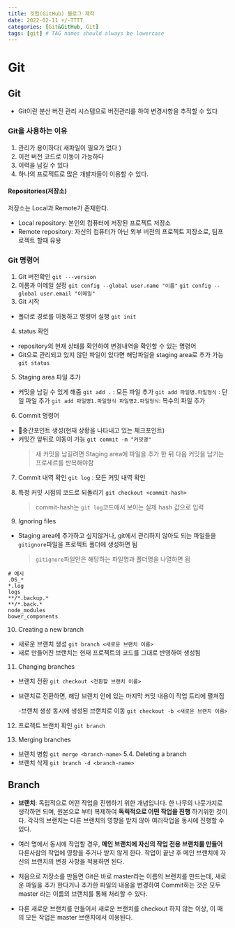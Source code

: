 ```yaml
---
title: 깃헙(GitHub) 블로그 제작
date: 2022-02-11 +/-TTTT
categories: [Git&GitHub, Git]
tags: [git] # TAG names should always be lowercase
---
```


# Git

## Git

- Git이란 분산 버전 관리 시스템으로 버전관리를 하여 변경사항을 추적할 수 있다

### Git을 사용하는 이유

1. 관리가 용이하다( 새파일이 필요가 없다 )
2. 이전 버전 코드로 이동이 가능하다
3. 이력을 남길 수 있다
4. 하나의 프로젝트로 많은 개발자들이 이용할 수 있다.

#### Repositories(저장소)

저장소는 Local과 Remote가 존재한다.

- Local repository: 본인의 컴퓨터에 저장된 프로젝트 저장소
- Remote repository: 자신의 컴퓨터가 아닌 외부 버전의 프로젝트 저장소로, 팀프로젝트 할때 유용

### Git 명령어

1. Git 버전확인
   `git ---version`
2. 이름과 이메일 설정
   `git config --global user.name "이름"`
   `git config --global user.email "이메일"`
3. Git 시작

- 폴더로 경로를 이동하고 명령어 실행
  `git init`

4. status 확인

- repository의 현재 상태를 확인하여 변경내역을 확인할 수 있는 명령어
- Git으로 관리되고 있지 않던 파일이 있다면 해당파일을 staging area로 추가 가능
  `git status`

5. Staging area 파일 추가

- 커밋을 남길 수 있게 해줌
  `git add .` : 모든 파일 추가
  `git add 파일명.파일형식` : 단일 파일 추가
  `git add 파일명1.파일형식 파일명2.파일형식`: 복수의 파일 추가

6. Commit 명령어

- 중간포인트 생성(현재 상황을 나타내고 있는 체크포인트)
- 커밋간 앞뒤로 이동이 가능
  `git commit -m "커밋명"`
  > 새 커밋을 남길려면 Staging area에 파일을 추가 한 뒤 다음 커밋을 남기는 프로세르를 반복해야함

7. Commit 내역 확인
   `git log` : 모든 커밋 내역 확인

8. 특정 커밋 시점의 코드로 되돌리기
   `git checkout <commit-hash>`

   > commit-hash는 `git log`코드에서 보이는 실제 hash 값으로 입력

9. Ignoring files

- Staging area에 추가하고 싶지않거나, git에서 관리하지 않아도 되는 파일들을 `gitignore`파일을 프로젝트 폴더에 생성하면 됨
  > `gitignore`파일안은 해당하는 파일명과 폴더명을 나열하면 됨

```
# 예시
.DS_*
*.log
logs
**/*.backup.*
**/*.back.*
node_modules
bower_components
```

10. Creating a new branch

- 새로운 브랜치 생성
  `git branch <새로운 브랜치 이름>`
- 새로 만들어진 브랜치는 현재 프로젝트의 코드를 그대로 반영하여 생성됨

11. Changing branches

- 브랜치 전환
  `git checkout <전환할 브랜치 이름>`
- 브랜치로 전환하면, 해당 브랜치 안에 있는 마지막 커밋 내용이 작업 트리에 펼쳐짐

  -브랜치 생성 동시에 생성된 브랜치로 이동
  `git checkout -b <새로운 브랜치 이름>`

12. 프로젝트 브랜치 확인
    `git branch`

13. Merging branches

- 브랜치 병합
  `git merge <branch-name>`
  5.4. Deleting a branch
- 브랜치 삭제
  `git branch -d <branch-name>`

## Branch

- **브랜치**: 독립적으로 어떤 작업을 진행하기 위한 개념입니다.
  한 나무의 나뭇가지로 생각하면 되며, 원본으로 부터 복제하여 **독릭적으로 어떤 작업을 진행** 하기위한 것이다. 각각의 브랜치는 다른 브랜치의 영향을 받지 않아 여러작업을 동시에 진행할 수 있다.

- 여러 명에서 동시에 작업할 경우, **메인 브랜치에 자신의 작업 전용 브랜치를 만들어** 다른사람의 작업에 영향을 주거나 받지 않게 한다. 작업이 끝난 후 메인 브랜치에 자신의 브랜치의 변경 사항을 적용하면 된다.

- 처음으로 저장소를 만들면 Git은 바로 master라는 이름의 브랜치를 만드는데, 새로운 파일을 추가 한다거나 추가한 파일의 내용을 변경하여 Commit하는 것은 모두 master 라는 이름의 브랜치를 통해 처리할 수 있다.

- 다른 새로운 브랜치를 만들어서 새로운 브랜치를 checkout 하지 않는 이상, 이 때의 모든 작업은 master 브랜치에서 이용된다.
